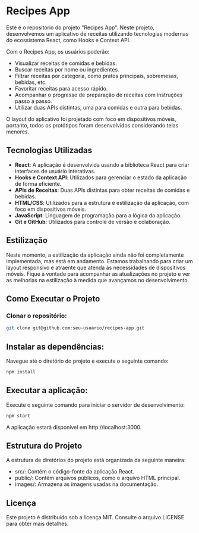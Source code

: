# Recipes App

Este é o repositório do projeto "Recipes App". Neste projeto, desenvolvemos um aplicativo de receitas utilizando tecnologias modernas do ecossistema React, como Hooks e Context API.

Com o Recipes App, os usuários poderão:

- Visualizar receitas de comidas e bebidas.
- Buscar receitas por nome ou ingredientes.
- Filtrar receitas por categoria, como pratos principais, sobremesas, bebidas, etc.
- Favoritar receitas para acesso rápido.
- Acompanhar o progresso de preparação de receitas com instruções passo a passo.
- Utilizar duas APIs distintas, uma para comidas e outra para bebidas.

O layout do aplicativo foi projetado com foco em dispositivos móveis, portanto, todos os protótipos foram desenvolvidos considerando telas menores.

## Tecnologias Utilizadas

- **React**: A aplicação é desenvolvida usando a biblioteca React para criar interfaces de usuário interativas.
- **Hooks e Context API**: Utilizados para gerenciar o estado da aplicação de forma eficiente.
- **APIs de Receitas**: Duas APIs distintas para obter receitas de comidas e bebidas.
- **HTML/CSS**: Utilizados para a estrutura e estilização da aplicação, com foco em dispositivos móveis.
- **JavaScript**: Linguagem de programação para a lógica da aplicação.
- **Git e GitHub**: Utilizados para controle de versão e colaboração.

## Estilização

Neste momento, a estilização da aplicação ainda não foi completamente implementada, mas está em andamento. Estamos trabalhando para criar um layout responsivo e atraente que atenda às necessidades de dispositivos móveis. Fique à vontade para acompanhar as atualizações no projeto e ver as melhorias na estilização à medida que avançamos no desenvolvimento.

## Como Executar o Projeto

### **Clonar o repositório**:

```bash
git clone git@github.com:seu-usuario/recipes-app.git
```

## **Instalar as dependências**:

Navegue até o diretório do projeto e execute o seguinte comando:

```bash
npm install
```

## **Executar a aplicação**:

Execute o seguinte comando para iniciar o servidor de desenvolvimento:

```bash
npm start
```
A aplicação estará disponível em http://localhost:3000.

## **Estrutura do Projeto**
   
A estrutura de diretórios do projeto está organizada da seguinte maneira:

- src/: Contém o código-fonte da aplicação React.
- public/: Contém arquivos públicos, como o arquivo HTML principal.
- images/: Armazena as imagens usadas na documentação.

## **Licença**
Este projeto é distribuído sob a licença MIT. Consulte o arquivo LICENSE para obter mais detalhes.
